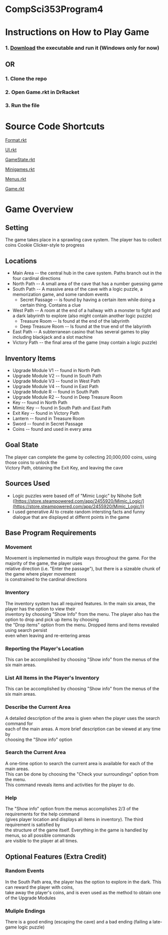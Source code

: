 # CompSci353Program4

# Instructions on How to Play Game

### 1. [Download](https://drive.google.com/drive/folders/10djgK9eD6HKZJDYwvFVGhxvo42yZiPNk?usp=sharing) the executable and run it (Windows only for now)

## OR

### 1. Clone the repo

### 2. Open Game.rkt in DrRacket

### 3. Run the file

# Source Code Shortcuts

[Format.rkt](https://github.com/Vulpolox/CompSci353Program4/blob/main/Format.rkt)

[UI.rkt](https://github.com/Vulpolox/CompSci353Program4/blob/main/UI.rkt)

[GameState.rkt](https://github.com/Vulpolox/CompSci353Program4/blob/main/GameState.rkt)

[Minigames.rkt](https://github.com/Vulpolox/CompSci353Program4/blob/main/Minigames.rkt)

[Menus.rkt](https://github.com/Vulpolox/CompSci353Program4/blob/main/Menus.rkt)

[Game.rkt](https://github.com/Vulpolox/CompSci353Program4/blob/main/Game.rkt)

# Game Overview

## Setting

The game takes place in a sprawling cave system.  The player has to collect coins Cookie Clicker-style to progress

## Locations

* Main Area -- the central hub in the cave system.  Paths branch out in the four cardinal directions
* North Path -- A small area of the cave that has a number guessing game
* South Path -- A massive area of the cave with a logic puzzle, a memorization game, and some random events
  - Secret Passage -- is found by having a certain item while doing a certain thing.  Contains a clue
* West Path -- A room at the end of a hallway with a monster to fight and a dark labyrinth to explore (also might contain another logic puzzle)
  - Treasure Room -- Is found at the end of the labyrinth
  - Deep Treasure Room -- Is found at the true end of the labyrinth
* East Path -- A subterranean casino that has several games to play including blackjack and a slot machine
* Victory Path -- the final area of the game (may contain a logic puzzle)

## Inventory Items

* Upgrade Module V1 -- found in North Path
* Upgrade Module V2 -- found in South Path
* Upgrade Module V3 -- found in West Path
* Upgrade Module V4 -- found in East Path
* Upgrade Module R -- found in South Path
* Upgrade Module R2 -- found in Deep Treasure Room
* Key -- found in North Path
* Mimic Key -- found in South Path and East Path
* Exit Key -- found in Victory Path
* Lantern -- found in Treasure Room
* Sword -- found in Secret Passage
* Coins -- found and used in every area

## Goal State

The player can complete the game by collecting 20,000,000 coins, using those coins to unlock the\
Victory Path, obtaining the Exit Key, and leaving the cave

## Sources Used

* Logic puzzles were based off of "Mimic Logic" by Nihohe Soft ([https://store.steampowered.com/app/2455920/Mimic_Logic/](https://store.steampowered.com/app/2455920/Mimic_Logic/))
* I used generative AI to create random intersting facts and funny dialogue that are displayed at differnt points in the game

## Base Program Requirements

### Movement

Movement is implemented in multiple ways throughout the game.  For the majority of the game, the player uses\
relative direction (i.e. "Enter the passage"), but there is a sizeable chunk of the game where player movement\
is constrained to the cardinal directions

### Inventory

The inventory system has all required features.  In the main six areas, the player has the option to view their\
inventory by choosing "Show Info" from the menu.  The player also has the option to drop and pick up items by choosing\
the "Drop items" option from the menu.  Dropped items and items revealed using search persist\
even when leaving and re-entering areas

### Reporting the Player's Location

This can be accomplished by choosing "Show info" from the menus of the six main areas.

### List All Items in the Player's Inventory

This can be accomplished by choosing "Show info" from the menus of the six main areas.

### Describe the Current Area

A detailed description of the area is given when the player uses the search command for\
each of the main areas.  A more brief description can be viewed at any time by\
choosing the "Show info" option

### Search the Current Area

A one-time option to search the current area is available for each of the main areas.\
This can be done by choosing the "Check your surroundings" option from the menu.\
This command reveals items and activities for the player to do.

### Help

The "Show info" option from the menus accomplishes 2/3 of the requirements for the help command\
(gives player location and displays all items in inventory).  The third requirement is satisfied by\
the structure of the game itself.  Everything in the game is handled by menus, so all possible commands\
are visible to the player at all times.

## Optional Features (Extra Credit)

### Random Events

In the South Path area, the player has the option to explore in the dark.  This can reward the player with coins,\
take away the player's coins, and is even used as the method to obtain one of the Upgrade Modules

### Muliple Endings

There is a good ending (escaping the cave) and a bad ending (failing a late-game logic puzzle)

